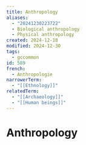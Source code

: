 ```yaml
---
title: Anthropology
aliases:
  - "20241230223722"
  - Biological anthropology
  - Physical anthropology
created: 2024-12-18
modified: 2024-12-30
tags:
  - gccommon
id: 589
french:
  - Anthropologie
narrowerTerm:
  - "[[Ethnology]]"
relatedTerm:
  - "[[Archaeology]]"
  - "[[Human beings]]"
---
```

# Anthropology
